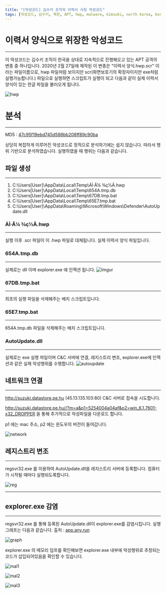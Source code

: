 ```yaml
---
title: "[악성코드] 김수키 조직의 이력서 사칭 악성코드"
tags: [악성코드, 김수키, 북한, APT, hwp, malware, kimsuki, north korea, korean]
---
```



# 이력서 양식으로 위장한 악성코드
---
이 악성코드는 김수키 조직이 한국을 상대로 지속적으로 진행해오고 있는 APT 공격의 변종 중 하나입니다.
2020년 2월 27일에 제작된 이 변종은 "이력서 양식.hwp.scr" 이라는 파일이름으로, hwp 파일처럼 보이지만 scr(화면보호기의 확장자이지만 exe처럼 실행가능합니다.) 파일으로
실행하면 스크립트가 실행이 되고 다음과 같이 실제 이력서 양식이 있는 한글 파일을 불러오게 됩니다.

![hwp](https://i.imgur.com/dxmSqSp.png)


# 분석
---
MD5 : [47c95f19ebd745d588bb208ff89c90ba](https://www.hybrid-analysis.com/sample/757dfeacabf4c2f771147159d26117818354af14050e6ba42cc00f4a3d58e51f?environmentId=120)

상당히 복잡하게 이루어진 악성코드로 정적으로 분석하기에는 쉽지 않습니다.
따라서 행위 기반으로 분석하였습니다.
실행하였을 때 행위는 다음과 같습니다.

## 파일 생성
---
 1. C:\Users\[User]\AppData\Local\Temp\ÀÌ·Â¼­ ¾ç½Ä.hwp
 2. C:\Users\[User]\AppData\Local\Temp\654A.tmp.db 
 3. C:\Users\[User]\AppData\Local\Temp\67DB.tmp.bat
 4. C:\Users\[User]\AppData\Local\Temp\65E7.tmp.bat
 5. C:\Users\[User]\AppData\Roaming\Microsoft\Windows\Defender\AutoUpdate.dll
 
 ### ÀÌ·Â¼­ ¾ç½Ä.hwp
 ---
 실행 이후 .scr 파일이 이 .hwp 파일로 대체됩니다. 실제 이력서 양식 파일입니다.
 
 ### 654A.tmp.db
 ---
 실제로는 dll 이며 explorer.exe 에 인젝션 됩니다.
 ![Imgur](https://i.imgur.com/EgfGjP3.png)
 
 ### 67DB.tmp.bat
 ---
 최초의 실행 파일을 삭제해주는 배치 스크립트입니다.
 
 ### 65E7.tmp.bat
 ---
 654A.tmp.db 파일을 삭제해주는 배치 스크립트입니다.

 ### AutoUpdate.dll
 ---
 실제로는 exe 실행 파일이며 C&C 서버에 연결, 레지스트리 변조, explorer.exe에 인젝션과 같은 실제 악성행위를 수행합니다.
 ![autoupdate](https://i.imgur.com/FbOrW8h.png)


## 네트워크 연결
---

http://suzuki.datastore.pe.hu (45.13.135.103:80) C&C 서버로 접속을 시도합니다.

http://suzuki.datastore.pe.hu//?m=a&p1=5254004a04af&p2=win_6.1.7601-x32_DROPPER 을 통해 추가적으로 악성파일을 다운로드 합니다.

p1 에는 mac 주소, p2 에는 윈도우의 버전이 들어갑니다.

![network](https://i.imgur.com/37RKTyt.png)


## 레지스트리 변조
---

regsvr32.exe 를 이용하여 AutoUpdate.dll을 레지스트리 서버에 등록합니다. 컴퓨터가 시작될 때마다 실행되도록합니다.

![reg](https://i.imgur.com/89MegCk.png)

---

## explorer.exe 감염
---

regsvr32.exe 를 통해 등록된 AutoUpdate.dll이 explorer.exe를 감염시킵니다.
실행 그래프는 다음과 같습니다. 출처 : [app.any.run](https://app.any.run/)

![graph](https://i.imgur.com/fdm1B3g.png)

explorer.exe 의 메모리 덤프를 확인해보면 explorer.exe 내부에 악성행위로 추정되는 코드가 삽입되어있음을 확인할 수 있습니다.

![mal1](https://i.imgur.com/f1mPwpy.png)

![mal2](https://i.imgur.com/bmHk6CW.png)

![mal3](https://i.imgur.com/BnwACWw.png)
